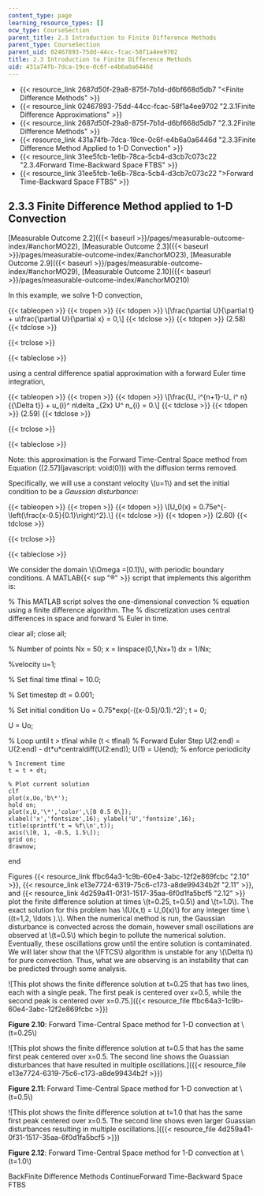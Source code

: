 ```yaml
---
content_type: page
learning_resource_types: []
ocw_type: CourseSection
parent_title: 2.3 Introduction to Finite Difference Methods
parent_type: CourseSection
parent_uid: 02467893-75dd-44cc-fcac-58f1a4ee9702
title: 2.3 Introduction to Finite Difference Methods
uid: 431a74fb-7dca-19ce-0c6f-e4b6a0a6446d
---
```


*   {{< resource_link 2687d50f-29a8-875f-7b1d-d6bf668d5db7 "\<Finite Difference Methods" >}}
*   {{< resource_link 02467893-75dd-44cc-fcac-58f1a4ee9702 "2.3.1Finite Difference Approximations" >}}
*   {{< resource_link 2687d50f-29a8-875f-7b1d-d6bf668d5db7 "2.3.2Finite Difference Methods" >}}
*   {{< resource_link 431a74fb-7dca-19ce-0c6f-e4b6a0a6446d "2.3.3Finite Difference Method Applied to 1-D Convection" >}}
*   {{< resource_link 31ee5fcb-1e6b-78ca-5cb4-d3cb7c073c22 "2.3.4Forward Time-Backward Space FTBS" >}}
*   {{< resource_link 31ee5fcb-1e6b-78ca-5cb4-d3cb7c073c22 "\>Forward Time-Backward Space FTBS" >}}

2.3.3 Finite Difference Method applied to 1-D Convection
--------------------------------------------------------

[Measurable Outcome 2.2]({{< baseurl >}}/pages/measurable-outcome-index/#anchorMO22), [Measurable Outcome 2.3]({{< baseurl >}}/pages/measurable-outcome-index/#anchorMO23), [Measurable Outcome 2.9]({{< baseurl >}}/pages/measurable-outcome-index/#anchorMO29), [Measurable Outcome 2.10]({{< baseurl >}}/pages/measurable-outcome-index/#anchorMO210)

In this example, we solve 1-D convection,

{{< tableopen >}}
{{< tropen >}}
{{< tdopen >}}
\\\[\\frac{\\partial U}{\\partial t} + u\\frac{\\partial U}{\\partial x} = 0,\\\]
{{< tdclose >}}
{{< tdopen >}}
(2.58)
{{< tdclose >}}

{{< trclose >}}

{{< tableclose >}}

using a central difference spatial approximation with a forward Euler time integration,

{{< tableopen >}}
{{< tropen >}}
{{< tdopen >}}
\\\[\\frac{U\_ i^{n+1}-U\_ i^ n}{{\\Delta t}} + u\_{i}^ n\\delta \_{2x} U^ n\_{i} = 0.\\\]
{{< tdclose >}}
{{< tdopen >}}
(2.59)
{{< tdclose >}}

{{< trclose >}}

{{< tableclose >}}

Note: this approximation is the Forward Time-Central Space method from Equation ([2.57](javascript: void(0))) with the diffusion terms removed.

Specifically, we will use a constant velocity \\(u=1\\) and set the initial condition to be a _Gaussian disturbance_:

{{< tableopen >}}
{{< tropen >}}
{{< tdopen >}}
\\\[U\_0(x) = 0.75e^{-\\left(\\frac{x-0.5}{0.1}\\right)^2}.\\\]
{{< tdclose >}}
{{< tdopen >}}
(2.60)
{{< tdclose >}}

{{< trclose >}}

{{< tableclose >}}

We consider the domain \\(\\Omega =\[0.1\]\\), with periodic boundary conditions. A MATLAB{{< sup "®" >}} script that implements this algorithm is:

% This MATLAB script solves the one-dimensional convection
% equation using a finite difference algorithm.  The
% discretization uses central differences in space and forward
% Euler in time.

clear all;
close all;

% Number of points
Nx = 50;
x = linspace(0,1,Nx+1)
dx = 1/Nx;

%velocity
u=1;

% Set final time
tfinal = 10.0;

% Set timestep
dt = 0.001;

% Set initial condition
Uo = 0.75\*exp(-((x-0.5)/0.1).^2)';
t = 0;

U = Uo;

% Loop until t > tfinal
while (t \< tfinal)
    % Forward Euler Step
    U(2:end) = U(2:end) - dt\*u\*centraldiff(U(2:end));
    U(1) = U(end); % enforce periodicity

    % Increment time
    t = t + dt;

    % Plot current solution
    clf
    plot(x,Uo,'b\*');
    hold on;
    plot(x,U,'\*','color',\[0 0.5 0\]);
    xlabel('x','fontsize',16); ylabel('U','fontsize',16);
    title(sprintf('t = %f\\n',t));
    axis(\[0, 1, -0.5, 1.5\]);
    grid on;
    drawnow;
end

Figures {{< resource_link ffbc64a3-1c9b-60e4-3abc-12f2e869fcbc "2.10" >}}, {{< resource_link e13e7724-6319-75c6-c173-a8de99434b2f "2.11" >}}, and {{< resource_link 4d259a41-0f31-1517-35aa-6f0d1fa5bcf5 "2.12" >}} plot the finite difference solution at times \\(t=0.25, t=0.5\\) and \\(t=1.0\\). The exact solution for this problem has \\(U(x,t) = U\_0(x)\\) for any integer time \\((t=1,2, \\ldots ).\\). When the numerical method is run, the Gaussian disturbance is convected across the domain, however small oscillations are observed at \\(t=0.5\\) which begin to pollute the numerical solution. Eventually, these oscillations grow until the entire solution is contaminated. We will later show that the \\(FTCS\\) algorithm is unstable for any \\(\\Delta t\\) for pure convection. Thus, what we are observing is an instability that can be predicted through some analysis.

![This plot shows the finite difference solution at t=0.25 that has two lines, each with a single peak.  The first peak is centered over x=0.5, while the second peak is centered over x=0.75.]({{< resource_file ffbc64a3-1c9b-60e4-3abc-12f2e869fcbc >}})

**Figure 2.10**: Forward Time-Central Space method for 1-D convection at \\(t=0.25\\)

![This plot shows the finite difference solution at t=0.5 that has the same first peak centered over x=0.5.  The second line shows the Guassian disturbances that have resulted in multiple oscillations.]({{< resource_file e13e7724-6319-75c6-c173-a8de99434b2f >}})

**Figure 2.11**: Forward Time-Central Space method for 1-D convection at \\(t=0.5\\)

![This plot shows the finite difference solution at t=1.0 that has the same first peak centered over x=0.5.  The second line shows even larger Guassian disturbances resulting in multiple oscillations.]({{< resource_file 4d259a41-0f31-1517-35aa-6f0d1fa5bcf5 >}})

**Figure 2.12**: Forward Time-Central Space method for 1-D convection at \\(t=1.0\\)

BackFinite Difference Methods ContinueForward Time-Backward Space FTBS